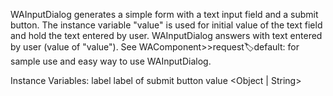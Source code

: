WAInputDialog generates a simple form with a text input field and a submit button. The instance variable "value" is used for initial value of the text field and hold the text entered by user. WAInputDialog answers with text entered by user (value of "value"). See WAComponent>>request:label:default: for sample use and easy way to use WAInputDialog.

Instance Variables:
	label	<String>	label of submit button
	value	<Object | String>	
